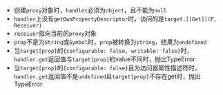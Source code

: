 - 创建`proxy`对象时，`handler`必须为`object`，且不能为`null`
- `handler`上没有`getOwnPropertyDescriptor`时，访问的是`target.[[Get]](P, Receiver)`
- `receiver`指向当前的`proxy`对象
- `prop`不是为`String`或`Symbol`时，`prop`被转换为`string`，结果为`undefined`
- 当`target[prop]`的`{configurable: false, writable: false}`时，`handler.get`返回值与`target[prop]`的value不同时，抛出TypeError
- 当`target[prop]`的`{configurable: false}`且为访问器属性描述符时，`handler.get`返回值不是`undefined`且`target[prop]`不存在get时，抛出TypeError
